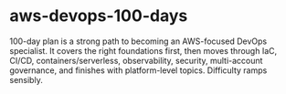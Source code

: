 # aws-devops-100-days
100-day plan is a strong path to becoming an AWS-focused DevOps specialist. It covers the right foundations first, then moves through IaC, CI/CD, containers/serverless, observability, security, multi-account governance, and finishes with platform-level topics. Difficulty ramps sensibly.
